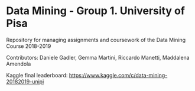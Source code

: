 # Data Mining - Group 1. University of Pisa
Repository for managing assignments and coursework of the Data Mining Course 2018-2019

Contributors: Daniele Gadler, Gemma Martini, Riccardo Manetti, Maddalena Amendola

Kaggle final leaderboard: https://www.kaggle.com/c/data-mining-20182019-unipi
